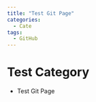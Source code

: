 ```yaml
---
title: "Test Git Page"
categories:
  - Cate
tags:
  - GitHub
---
```


# Test Category

- Test Git Page